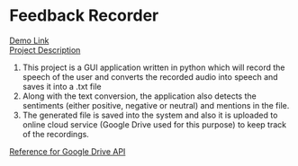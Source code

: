 # Feedback Recorder

[Demo Link](https://youtu.be/WgItQOfO52E) <br>
[Project Description](https://docs.google.com/document/d/1Vd-CNBvSdM_gBSPYHmUhbw7LAumkotVD/edit?usp=drive_link&ouid=106034686260541721462&rtpof=true&sd=true)

1. This project is a GUI application written in python which will record the speech of the user and converts the recorded audio into speech and saves it into a .txt file
2. Along with the text conversion, the application also detects the sentiments (either positive, negative or neutral) and mentions in the file.
3. The generated file is saved into the system and also it is uploaded to online cloud service (Google Drive used for this purpose) to keep track of the recordings.

[Reference for Google Drive API](https://www.projectpro.io/recipes/upload-files-to-google-drive-using-python)
